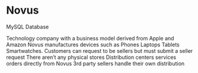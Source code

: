 # Novus
MySQL Database


Technology company with a business model derived from Apple and Amazon
Novus manufactures devices such as
Phones
Laptops
Tablets
Smartwatches.
Customers can request to be sellers
but must submit a seller request
There aren’t any physical stores
Distribution centers services orders directly from Novus
3rd party sellers handle their own distribution 
